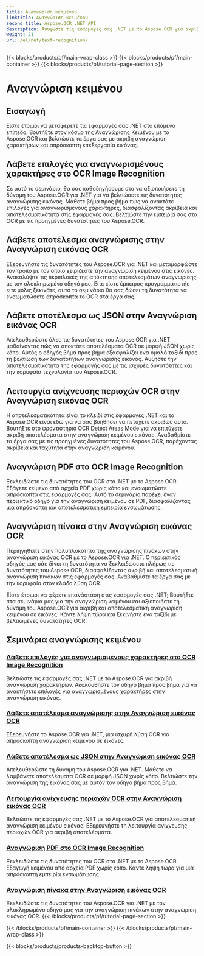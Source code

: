 ```yaml
---
title: Αναγνώριση κειμένου
linktitle: Αναγνώριση κειμένου
second_title: Aspose.OCR .NET API
description: Ανυψώστε τις εφαρμογές σας .NET με το Aspose.OCR για ακριβή αναγνώριση χαρακτήρων. Ανακαλύψτε μαθήματα για τη λήψη επιλογών, αποτελεσμάτων και μορφών JSON στην αναγνώριση εικόνας OCR.
weight: 21
url: /el/net/text-recognition/
---
```


{{< blocks/products/pf/main-wrap-class >}}
{{< blocks/products/pf/main-container >}}
{{< blocks/products/pf/tutorial-page-section >}}

# Αναγνώριση κειμένου

## Εισαγωγή

Είστε έτοιμοι να μεταφέρετε τις εφαρμογές σας .NET στο επόμενο επίπεδο; Βουτήξτε στον κόσμο της Αναγνώρισης Κειμένου με το Aspose.OCR και βελτιώστε τα έργα σας με ακριβή αναγνώριση χαρακτήρων και απρόσκοπτη επεξεργασία εικόνας.

## Λάβετε επιλογές για αναγνωρισμένους χαρακτήρες στο OCR Image Recognition

Σε αυτό το σεμινάριο, θα σας καθοδηγήσουμε στο να αξιοποιήσετε τη δύναμη του Aspose.OCR για .NET για να βελτιώσετε τις δυνατότητες αναγνώρισης εικόνας. Μάθετε βήμα προς βήμα πώς να ανακτάτε επιλογές για αναγνωρισμένους χαρακτήρες, διασφαλίζοντας ακρίβεια και αποτελεσματικότητα στις εφαρμογές σας. Βελτιώστε την εμπειρία σας στο OCR με τις προηγμένες δυνατότητες του Aspose.OCR.

## Λάβετε αποτέλεσμα αναγνώρισης στην Αναγνώριση εικόνας OCR

Εξερευνήστε τις δυνατότητες του Aspose.OCR για .NET και μεταμορφώστε τον τρόπο με τον οποίο χειρίζεστε την αναγνώριση κειμένου στις εικόνες. Ανακαλύψτε τις περιπλοκές της απόκτησης αποτελεσμάτων αναγνώρισης με τον ολοκληρωμένο οδηγό μας. Είτε είστε έμπειρος προγραμματιστής είτε μόλις ξεκινάτε, αυτό το σεμινάριο θα σας δώσει τη δυνατότητα να ενσωματώσετε απρόσκοπτα το OCR στα έργα σας.

## Λάβετε αποτέλεσμα ως JSON στην Αναγνώριση εικόνας OCR

Απελευθερώστε όλες τις δυνατότητες του Aspose.OCR για .NET μαθαίνοντας πώς να αποκτάτε αποτελέσματα OCR σε μορφή JSON χωρίς κόπο. Αυτός ο οδηγός βήμα προς βήμα εξασφαλίζει ένα ομαλό ταξίδι προς τη βελτίωση των δυνατοτήτων αναγνώρισης εικόνας. Αυξήστε την αποτελεσματικότητα της εφαρμογής σας με τις ισχυρές δυνατότητες και την κορυφαία τεχνολογία του Aspose.OCR.

## Λειτουργία ανίχνευσης περιοχών OCR στην Αναγνώριση εικόνας OCR

Η αποτελεσματικότητα είναι το κλειδί στις εφαρμογές .NET και το Aspose.OCR είναι εδώ για να σας βοηθήσει να πετύχετε ακριβώς αυτό. Βουτήξτε στο φροντιστήριο OCR Detect Areas Mode για να επιτύχετε ακριβή αποτελέσματα στην αναγνώριση κειμένου εικόνας. Αναβαθμίστε τα έργα σας με τις προηγμένες δυνατότητες του Aspose.OCR, παρέχοντας ακρίβεια και ταχύτητα στην αναγνώριση κειμένου.

## Αναγνώριση PDF στο OCR Image Recognition

Ξεκλειδώστε τις δυνατότητες του OCR στο .NET με το Aspose.OCR. Εξάγετε κείμενο από αρχεία PDF χωρίς κόπο και ενσωματώστε απρόσκοπτα στις εφαρμογές σας. Αυτό το σεμινάριο παρέχει έναν περιεκτικό οδηγό για την αναγνώριση κειμένου σε PDF, διασφαλίζοντας μια απρόσκοπτη και αποτελεσματική εμπειρία ενσωμάτωσης.

## Αναγνώριση πίνακα στην Αναγνώριση εικόνας OCR

Περιηγηθείτε στην πολυπλοκότητα της αναγνώρισης πινάκων στην αναγνώριση εικόνας OCR με το Aspose.OCR για .NET. Ο περιεκτικός οδηγός μας σάς δίνει τη δυνατότητα να ξεκλειδώσετε πλήρως τις δυνατότητες του Aspose.OCR, διασφαλίζοντας ακριβή και αποτελεσματική αναγνώριση πινάκων στις εφαρμογές σας. Αναβαθμίστε τα έργα σας με την κορυφαία στον κλάδο λύση OCR.

Είστε έτοιμοι να φέρετε επανάσταση στις εφαρμογές σας .NET; Βουτήξτε στα σεμινάρια μας για την αναγνώριση κειμένου και αξιοποιήστε τη δύναμη του Aspose.OCR για ακριβή και αποτελεσματική αναγνώριση κειμένου σε εικόνες. Κάντε λήψη τώρα και ξεκινήστε ένα ταξίδι με βελτιωμένες δυνατότητες OCR.
## Σεμινάρια αναγνώρισης κειμένου
### [Λάβετε επιλογές για αναγνωρισμένους χαρακτήρες στο OCR Image Recognition](./get-choices-for-recognized-characters/)
Βελτιώστε τις εφαρμογές σας .NET με το Aspose.OCR για ακριβή αναγνώριση χαρακτήρων. Ακολουθήστε τον οδηγό βήμα προς βήμα για να ανακτήσετε επιλογές για αναγνωρισμένους χαρακτήρες στην αναγνώριση εικόνας.
### [Λάβετε αποτέλεσμα αναγνώρισης στην Αναγνώριση εικόνας OCR](./get-recognition-result/)
Εξερευνήστε το Aspose.OCR για .NET, μια ισχυρή λύση OCR για απρόσκοπτη αναγνώριση κειμένου σε εικόνες.
### [Λάβετε αποτέλεσμα ως JSON στην Αναγνώριση εικόνας OCR](./get-result-as-json/)
Απελευθερώστε τη δύναμη του Aspose.OCR για .NET. Μάθετε να λαμβάνετε αποτελέσματα OCR σε μορφή JSON χωρίς κόπο. Βελτιώστε την αναγνώριση της εικόνας σας με αυτόν τον οδηγό βήμα προς βήμα.
### [Λειτουργία ανίχνευσης περιοχών OCR στην Αναγνώριση εικόνας OCR](./ocr-detect-areas-mode/)
Βελτιώστε τις εφαρμογές σας .NET με το Aspose.OCR για αποτελεσματική αναγνώριση κειμένου εικόνας. Εξερευνήστε τη λειτουργία ανίχνευσης περιοχών OCR για ακριβή αποτελέσματα.
### [Αναγνώριση PDF στο OCR Image Recognition](./recognize-pdf/)
Ξεκλειδώστε τις δυνατότητες του OCR στο .NET με το Aspose.OCR. Εξαγωγή κειμένου από αρχεία PDF χωρίς κόπο. Κάντε λήψη τώρα για μια απρόσκοπτη εμπειρία ενσωμάτωσης.
### [Αναγνώριση πίνακα στην Αναγνώριση εικόνας OCR](./recognize-table/)
Ξεκλειδώστε τις δυνατότητες του Aspose.OCR για .NET με τον ολοκληρωμένο οδηγό μας για την αναγνώριση πινάκων στην αναγνώριση εικόνας OCR.
{{< /blocks/products/pf/tutorial-page-section >}}

{{< /blocks/products/pf/main-container >}}
{{< /blocks/products/pf/main-wrap-class >}}

{{< blocks/products/products-backtop-button >}}
